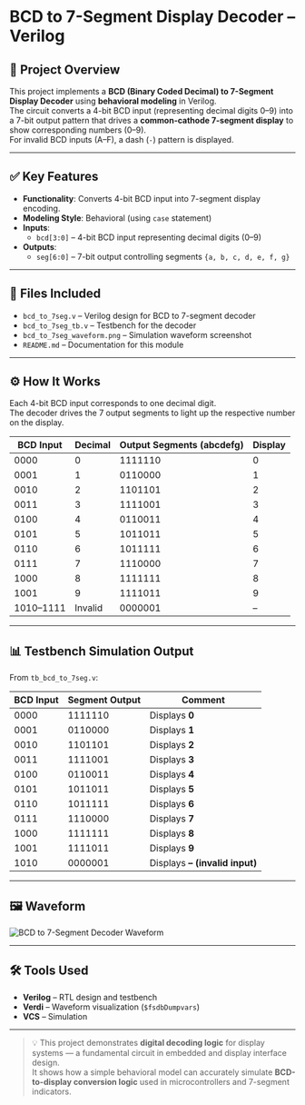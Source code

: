 # BCD to 7-Segment Display Decoder – Verilog

## 🧠 Project Overview

This project implements a **BCD (Binary Coded Decimal) to 7-Segment Display Decoder** using **behavioral modeling** in Verilog.  
The circuit converts a 4-bit BCD input (representing decimal digits 0–9) into a 7-bit output pattern that drives a **common-cathode 7-segment display** to show corresponding numbers (0–9).  
For invalid BCD inputs (A–F), a dash (`-`) pattern is displayed.

---

## ✅ Key Features

- **Functionality**: Converts 4-bit BCD input into 7-segment display encoding.
- **Modeling Style**: Behavioral (using `case` statement)
- **Inputs**:
  - `bcd[3:0]` – 4-bit BCD input representing decimal digits (0–9)
- **Outputs**:
  - `seg[6:0]` – 7-bit output controlling segments `{a, b, c, d, e, f, g}`

---

## 📂 Files Included

- `bcd_to_7seg.v` – Verilog design for BCD to 7-segment decoder  
- `bcd_to_7seg_tb.v` – Testbench for the decoder  
- `bcd_to_7seg_waveform.png` – Simulation waveform screenshot  
- `README.md` – Documentation for this module  

---

## ⚙️ How It Works

Each 4-bit BCD input corresponds to one decimal digit.  
The decoder drives the 7 output segments to light up the respective number on the display.

| BCD Input | Decimal | Output Segments (abcdefg) | Display |
|------------|----------|---------------------------|----------|
| 0000 | 0 | 1111110 | 0 |
| 0001 | 1 | 0110000 | 1 |
| 0010 | 2 | 1101101 | 2 |
| 0011 | 3 | 1111001 | 3 |
| 0100 | 4 | 0110011 | 4 |
| 0101 | 5 | 1011011 | 5 |
| 0110 | 6 | 1011111 | 6 |
| 0111 | 7 | 1110000 | 7 |
| 1000 | 8 | 1111111 | 8 |
| 1001 | 9 | 1111011 | 9 |
| 1010–1111 | Invalid | 0000001 | – |

---

## 📊 Testbench Simulation Output

From `tb_bcd_to_7seg.v`:

| BCD Input | Segment Output | Comment |
|------------|----------------|----------|
| 0000 | 1111110 | Displays **0** |
| 0001 | 0110000 | Displays **1** |
| 0010 | 1101101 | Displays **2** |
| 0011 | 1111001 | Displays **3** |
| 0100 | 0110011 | Displays **4** |
| 0101 | 1011011 | Displays **5** |
| 0110 | 1011111 | Displays **6** |
| 0111 | 1110000 | Displays **7** |
| 1000 | 1111111 | Displays **8** |
| 1001 | 1111011 | Displays **9** |
| 1010 | 0000001 | Displays **– (invalid input)** |

---

## 🖼 Waveform

![BCD to 7-Segment Decoder Waveform](bcd_to_7seg_waveform.png)

---

## 🛠 Tools Used

- **Verilog** – RTL design and testbench  
- **Verdi** – Waveform visualization (`$fsdbDumpvars`)  
- **VCS** – Simulation  

---

> 💡 This project demonstrates **digital decoding logic** for display systems — a fundamental circuit in embedded and display interface design.  
It shows how a simple behavioral model can accurately simulate **BCD-to-display conversion logic** used in microcontrollers and 7-segment indicators.
